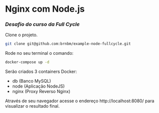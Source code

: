 # Nginx com Node.js 
### _Desafio do curso da Full Cycle_

Clone o projeto.
```sh
git clone git@github.com:brnbm/example-node-fullcycle.git
```

Rode no seu terminal o comando:
```sh
docker-compose up -d
```
Serão criados 3 containers Docker:
- db (Banco MySQL)
- node (Aplicação NodeJS)
- nginx (Proxy Reverso Nginx)

Através de seu navegador acesse o endereço http://localhost:8080/ para visualizar o resultado final.
